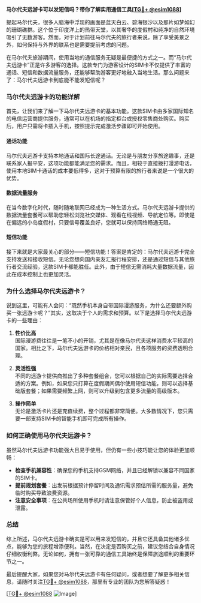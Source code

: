 **马尔代夫远游卡可以发短信吗？带你了解实用通信工具[[TG💪+ @esim1088](https://t.me/s/esim1088)]**

提起马尔代夫，很多人脑海中浮现的画面是蓝天白云、碧海银沙以及那片如梦如幻的珊瑚礁群。这个位于印度洋上的热带天堂，以其奢华的度假村和纯净的自然环境吸引了无数游客。然而，对于计划前往马尔代夫的旅行者来说，除了享受美景之外，如何保持与外界的联系也是需要提前考虑的问题。

在马尔代夫旅游期间，使用当地的通信服务无疑是最便捷的方式之一。而“马尔代夫远游卡”正是许多游客的选择。这款专门为游客设计的SIM卡不仅提供了丰富的通话、短信和数据流量服务，还能够帮助游客更好地融入当地生活。那么问题来了：马尔代夫远游卡到底能不能发短信呢？

### 马尔代夫远游卡的功能详解

首先，让我们来了解一下马尔代夫远游卡的基本功能。这款SIM卡由多家国际知名的电信运营商提供服务，通常可以在机场的指定柜台或授权零售商处购买。购买后，用户只需将卡插入手机，按照提示完成激活步骤即可开始使用。

#### 通话功能
马尔代夫远游卡支持本地通话和国际长途通话。无论是与朋友分享旅途趣事，还是联系家人报平安，这项功能都能满足您的需求。而且，相较于直接拨打漫游电话，使用本地SIM卡通话的成本要低得多，这对于预算有限的旅行者来说是一个很大的优势。

#### 数据流量服务
在当今数字化时代，随时随地联网已经成为一种生活方式。马尔代夫远游卡提供的数据流量套餐可以帮助您轻松浏览社交媒体、观看在线视频、导航定位等。即使是在偏远的小岛度假村，只要信号覆盖良好，您就可以保持网络畅通无阻。

#### 短信功能
接下来就是大家最关心的部分——短信功能！答案是肯定的：马尔代夫远游卡完全支持发送和接收短信。无论您想向国内亲友汇报行程安排，还是通过短信与其他旅行者交流经验，这款SIM卡都能胜任。此外，由于短信无需消耗大量数据流量，因此在成本控制上也更加灵活。

### 为什么选择马尔代夫远游卡？

说到这里，可能有人会问：“既然手机本身自带国际漫游服务，为什么还要额外购买一张远游卡呢？”其实，这取决于个人的需求和预算。以下是选择马尔代夫远游卡的一些理由：

1. **性价比高**  
   国际漫游费往往是一笔不小的开销，尤其是在像马尔代夫这样消费水平较高的国家。相比之下，马尔代夫远游卡的价格相对亲民，且各项服务的资费透明合理。

2. **灵活性强**  
   不同的远游卡提供商推出了多种套餐组合，您可以根据自己的实际需要选择合适的方案。例如，如果您只打算在度假期间偶尔使用短信功能，则可以选择基础版套餐；如果需要频繁上网，则可以升级到包含更多流量的高级版本。

3. **操作简单**  
   无论是激活卡片还是充值续费，整个过程都非常简便。大多数情况下，您只需要一部支持SIM卡的智能手机即可完成所有操作。

### 如何正确使用马尔代夫远游卡？

虽然马尔代夫远游卡功能强大且易于使用，但仍有一些小技巧能让您的体验更加顺畅：

- **检查手机兼容性**：确保您的手机支持GSM网络，并且已经解锁以兼容不同国家的SIM卡。
- **提前规划套餐**：出发前根据预计停留时间及通讯需求预估所需的服务量，避免临时购买导致浪费资源。
- **注意安全事项**：在公共场所使用手机时请注意保管好个人信息，防止被盗用或泄露。

### 总结

综上所述，马尔代夫远游卡确实是可以用来发短信的，并且它还具备其他诸多优点，能够为您的旅程增添便利。当然，在决定是否购买之前，建议您结合自身情况仔细权衡利弊。无论如何，拥有一张可靠的通信工具始终是保障旅途顺利的重要环节之一。

最后提醒大家，如果您对马尔代夫远游卡有任何疑问，或者想要了解更多相关信息，请随时关注[TG💪+ @esim1088](https://t.me/s/esim1088)，那里有专业的团队为您解答疑惑！

[[TG💪+ @esim1088](https://t.me/s/esim1088) ![Image](https://i.postimg.cc/4NQfJmqS/Snipaste-2025-05-13-00-14-12.png)]